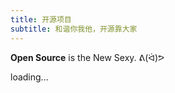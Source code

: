 ```yaml
---
title: 开源项目
subtitle: 和谐你我他，开源靠大家
---
```


**Open Source** is the New Sexy. ᕕ(ᐛ)ᕗ

<div id="repos">loading...</div>

<script src="https://unpkg.com/vue@2.0.5/dist/vue.min.js"></script>
<script src="https://unpkg.com/axios@0.15.2/dist/axios.min.js"></script>
<script src="/js/oss.js"></script>